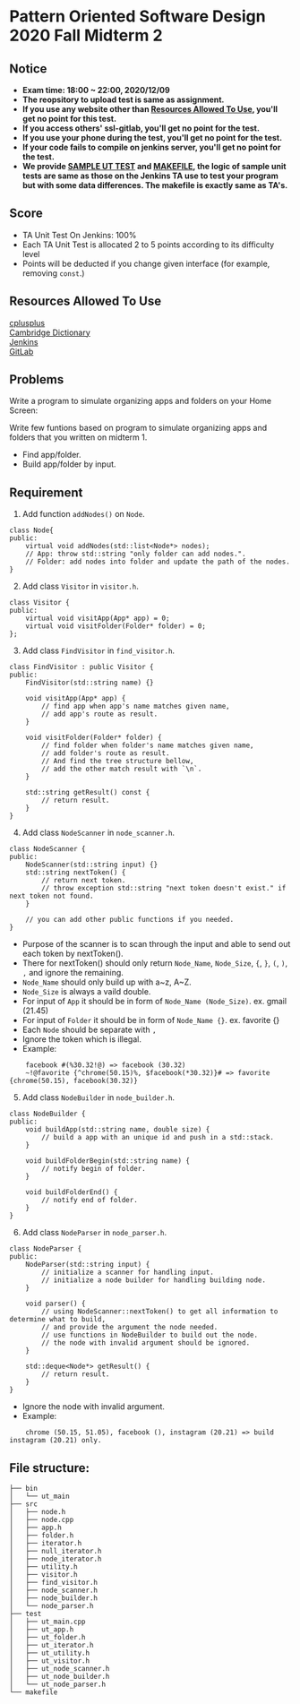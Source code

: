 # **Pattern Oriented Software Design 2020 Fall Midterm 2**  

## **Notice**  
* **Exam time: 18:00 ~ 22:00, 2020/12/09**  
* **The reopsitory to upload test is same as assignment.**  
* **If you use any website other than [Resources Allowed To Use](#resources-allowed-to-use), you'll get no point for this test.**  
* **If you access others' ssl-gitlab, you'll get no point for the test.**  
* **If you use your phone during the test, you'll get no point for the test.**  
* **If your code fails to compile on jenkins server, you'll get no point for the test.**  
* **We provide [SAMPLE UT TEST](test) and [MAKEFILE](makefile), the logic of sample unit tests are same as those on the Jenkins TA use to test your program but with some data differences. The makefile is exactly same as TA's.**  

## **Score**  
* TA Unit Test On Jenkins: 100%  
* Each TA Unit Test is allocated 2 to 5 points according to its difficulty level  
* Points will be deducted if you change given interface (for example, removing ```const```.)  

## **Resources Allowed To Use**  
[cplusplus](http://www.cplusplus.com/)  
[Cambridge Dictionary](https://dictionary.cambridge.org/)  
[Jenkins](https://ssl-jenkins.csie.ntut.edu.tw/)  
[GitLab](https://ssl-gitlab.csie.ntut.edu.tw/)  

## **Problems**
Write a program to simulate organizing apps and folders on your Home Screen:  

Write few funtions based on program to simulate organizing apps and folders that you written on midterm 1.  

* Find app/folder.  
* Build app/folder by input.  

## **Requirement**  
1. Add function `addNodes()` on `Node`.  
```
class Node{
public:
    virtual void addNodes(std::list<Node*> nodes);
    // App: throw std::string "only folder can add nodes.".
    // Folder: add nodes into folder and update the path of the nodes.
}
```

2. Add class `Visitor` in `visitor.h`.  
```
class Visitor {
public:
    virtual void visitApp(App* app) = 0;
    virtual void visitFolder(Folder* folder) = 0;
};
```
3. Add class `FindVisitor` in `find_visitor.h`.  
```
class FindVisitor : public Visitor {
public:
    FindVisitor(std::string name) {}
    
    void visitApp(App* app) {
        // find app when app's name matches given name,
        // add app's route as result.
    }
    
    void visitFolder(Folder* folder) {
        // find folder when folder's name matches given name,
        // add folder's route as result.
        // And find the tree structure bellow,
        // add the other match result with `\n`.
    }
    
    std::string getResult() const {
        // return result.
    }
}
```
4. Add class `NodeScanner` in `node_scanner.h`.  
```
class NodeScanner {
public:
    NodeScanner(std::string input) {}
    std::string nextToken() {
        // return next token.
        // throw exception std::string "next token doesn't exist." if next token not found.
    }

    // you can add other public functions if you needed.
}
```
* Purpose of the scanner is to scan through the input and able to send out each token by nextToken().  
* There for nextToken() should only return `Node_Name`, `Node_Size`, `{`, `}`, `(`, `)`, `,` and ignore the remaining.  
* `Node_Name` should only build up with a~z, A~Z.   
* `Node_Size` is always a vaild double.  
* For input of `App` it should be in form of `Node_Name (Node_Size)`. ex. gmail (21.45)  
* For input of `Folder` it should be in form of `Node_Name {}`. ex. favorite {} 
* Each `Node` should be separate with `,`  
* Ignore the token which is illegal. 
* Example:  
```
    facebook #(%30.32!@) => facebook (30.32)
    ~!@favorite {^chrome(50.15)%, $facebook(*30.32)}# => favorite {chrome(50.15), facebook(30.32)}
``` 

5. Add class `NodeBuilder` in `node_builder.h`.  
```
class NodeBuilder {
public:
    void buildApp(std::string name, double size) {
        // build a app with an unique id and push in a std::stack.
    }
    
    void buildFolderBegin(std::string name) {
        // notify begin of folder.
    }
    
    void buildFolderEnd() {
        // notify end of folder.
    }
}
```
6. Add class `NodeParser` in `node_parser.h`.  
```
class NodeParser {
public:
    NodeParser(std::string input) {
        // initialize a scanner for handling input.
        // initialize a node builder for handling building node.
    }
    
    void parser() {
        // using NodeScanner::nextToken() to get all information to determine what to build,
        // and provide the argument the node needed.
        // use functions in NodeBuilder to build out the node.
        // the node with invalid argument should be ignored.
    }
    
    std::deque<Node*> getResult() {
        // return result.
    }
}
```
* Ignore the node with invalid argument.  
* Example:  
```
    chrome (50.15, 51.05), facebook (), instagram (20.21) => build instagram (20.21) only.
```

## **File structure:**  
```
├── bin
│   └── ut_main
├── src
│   ├── node.h
│   ├── node.cpp
│   ├── app.h
│   ├── folder.h
│   ├── iterator.h
│   ├── null_iterator.h
│   ├── node_iterator.h
│   ├── utility.h
│   ├── visitor.h
│   ├── find_visitor.h
│   ├── node_scanner.h
│   ├── node_builder.h
│   └── node_parser.h
├── test
│   ├── ut_main.cpp
│   ├── ut_app.h
│   ├── ut_folder.h
│   ├── ut_iterator.h
│   ├── ut_utility.h
│   ├── ut_visitor.h
│   ├── ut_node_scanner.h
│   ├── ut_node_builder.h
│   └── ut_node_parser.h
└── makefile
```